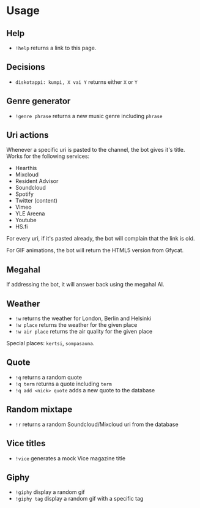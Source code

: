 Usage
=====

Help
----

 * `!help` returns a link to this page.

Decisions
---------

 * `diskotappi: kumpi, X vai Y` returns either `X` or `Y`

Genre generator
---------------

 * `!genre phrase` returns a new music genre including `phrase`

Uri actions
-----------

Whenever a specific uri is pasted to the channel, the bot gives it's title.
Works for the following services:

 * Hearthis
 * Mixcloud
 * Resident Advisor
 * Soundcloud
 * Spotify
 * Twitter (content)
 * Vimeo
 * YLE Areena
 * Youtube
 * HS.fi

For every uri, if it's pasted already, the bot will complain that the link is
old.

For GIF animations, the bot will return the HTML5 version from Gfycat.

Megahal
-------

If addressing the bot, it will answer back using the megahal AI.

Weather
-------

 * `!w` returns the weather for London, Berlin and Helsinki
 * `!w place` returns the weather for the given place
 * `!w air place` returns the air quality for the given place

Special places: `kertsi`, `sompasauna`.

Quote
-----

 * `!q` returns a random quote
 * `!q term` returns a quote including `term`
 * `!q add <nick> quote` adds a new quote to the database

Random mixtape
--------------

 * `!r` returns a random Soundcloud/Mixcloud uri from the database

Vice titles
-----------

 * `!vice` generates a mock Vice magazine title

Giphy
-----

 * `!giphy` display a random gif
 * `!giphy tag` display a random gif with a specific tag
